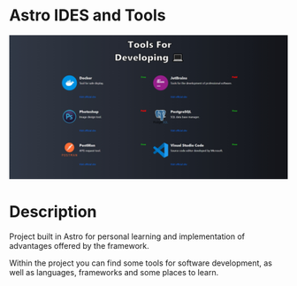 # Astro IDES and Tools

![Preview](./images/preview.jpeg)

# Description

Project built in Astro for personal learning and implementation of advantages offered by the framework.

 Within the project you can find some tools for software development, as well as languages, frameworks and some places to learn.